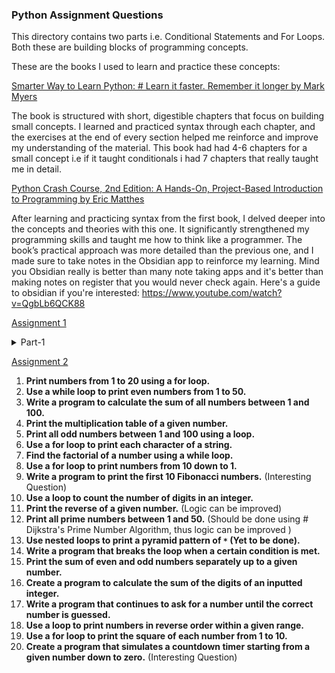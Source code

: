 ### Python Assignment Questions

This directory contains two parts i.e. Conditional Statements and For Loops. Both these are building blocks of programming concepts. 

These are the books I used to learn and practice these concepts:

<a href="https://www.amazon.com/Smarter-Way-Learn-Python-Remember/dp/1974431479">Smarter Way to Learn Python: # Learn it faster. Remember it longer by Mark Myers</a>

The book is structured with short, digestible chapters that focus on building small concepts. I learned and practiced syntax through each chapter, and the exercises at the end of every section helped me reinforce and improve my understanding of the material. This book had had 4-6 chapters for a small concept i.e if it taught conditionals i had 7 chapters that really taught me in detail.

<a href="https://www.amazon.com/Python-Crash-Course-2nd-Edition/dp/1593279280">Python Crash Course, 2nd Edition: A Hands-On, Project-Based Introduction to Programming by Eric Matthes</a>

After learning and practicing syntax from the first book, I delved deeper into the concepts and theories with this one. It significantly strengthened my programming skills and taught me how to think like a programmer. The book’s practical approach was more detailed than the previous one, and I made sure to take notes in the Obsidian app to reinforce my learning. Mind you Obsidian really is better than many note taking apps and it's better than making notes on register that you would never check again. Here's a guide to obsidian if you're interested: https://www.youtube.com/watch?v=QgbLb6QCK88 

<a href="https://github.com/shery7310/AI-and-Data-Science-Python-Saylani-Mass-IT/tree/main/Assignments/Assignments-01">Assignment 1</a>

<details>
  <summary>Part-1</summary>
  <ol>
    <li><strong>Write a program that checks if a given number is positive, negative, or zero.</strong></li>
    <li><strong>Take a user’s age as input and display whether they are a minor, adult, or senior citizen.</strong></li>
    <li><strong>Write a program that checks if a given year is a leap year.</strong></li>
    <li><strong>Take an integer and check if it’s even or odd.</strong></li>
    <li><strong>Ask the user for a grade percentage and display the corresponding letter grade (A, B, C, D, F).</strong></li>
    <li><strong>Write a program to find the largest of two numbers.</strong></li>
    <li><strong>Write a program to find the largest of three numbers.</strong></li>
    <li><strong>Create a program that checks if a given string is a palindrome.</strong></li>
    <li><strong>Take three sides of a triangle as input and check if they form a valid triangle.</strong></li>
    <li><strong>Write a program to determine if a given character is a vowel or consonant.</strong></li>
    <li><strong>Check if a given number is a multiple of both 3 and 5.</strong></li>
    <li><strong>Write a program that takes a temperature in Celsius and checks if it’s freezing, moderate, or hot.</strong></li>
    <li><strong>Take two numbers and an operator (+, -, x, /) as input and perform the corresponding operation.</strong></li>
    <li><strong>Check if a year input by the user is a century year.</strong></li>
    <li><strong>Write a program to check if a number is within a specified range.</strong></li>
    <li><strong>Take the length of three sides and classify the triangle (equilateral, isosceles, or scalene).</strong></li>
    <li><strong>Write a program that asks for an integer and checks if it’s divisible by 2, 3, or both.</strong></li>
    <li><strong>Take a user’s score and determine if they pass or fail (pass if 50 or above).</strong></li>
    <li><strong>Check if a string input is uppercase, lowercase, or a mix.</strong></li>
    <li><strong>Create a program that evaluates if an inputted number is prime.</strong></li>
  </ol>
</details>



<a href="https://github.com/shery7310/AI-and-Data-Science-Python-Saylani-Mass-IT/tree/main/Assignments/Assignments-02">Assignment 2</a>

1. **Print numbers from 1 to 20 using a for loop.**
2. **Use a while loop to print even numbers from 1 to 50.**
3. **Write a program to calculate the sum of all numbers between 1 and 100.**
4. **Print the multiplication table of a given number.**
5. **Print all odd numbers between 1 and 100 using a loop.**
6. **Use a for loop to print each character of a string.**
7. **Find the factorial of a number using a while loop.**
8. **Use a for loop to print numbers from 10 down to 1.**
9. **Write a program to print the first 10 Fibonacci numbers.** (Interesting Question)
10. **Use a loop to count the number of digits in an integer.**
11. **Print the reverse of a given number.** (Logic can be improved)
12. **Print all prime numbers between 1 and 50.** (Should be done using # Dijkstra's Prime Number Algorithm, thus logic can be improved )
13. **Use nested loops to print a pyramid pattern of `*` (Yet to be done).**
14. **Write a program that breaks the loop when a certain condition is met.**
15. **Print the sum of even and odd numbers separately up to a given number.**
16. **Create a program to calculate the sum of the digits of an inputted integer.**
17. **Write a program that continues to ask for a number until the correct number is guessed.**
18. **Use a loop to print numbers in reverse order within a given range.**
19. **Use a for loop to print the square of each number from 1 to 10.**
20. **Create a program that simulates a countdown timer starting from a given number down to zero.** (Interesting Question)
